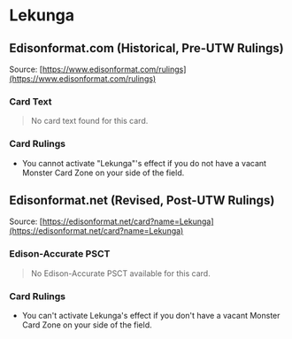 # Lekunga

## Edisonformat.com (Historical, Pre-UTW Rulings)

Source: [https://www.edisonformat.com/rulings](https://www.edisonformat.com/rulings)

### Card Text

> No card text found for this card.

### Card Rulings

*   You cannot activate "Lekunga"'s effect if you do not have a vacant Monster Card Zone on your side of the field.

## Edisonformat.net (Revised, Post-UTW Rulings)

Source: [https://edisonformat.net/card?name=Lekunga](https://edisonformat.net/card?name=Lekunga)

### Edison-Accurate PSCT

> No Edison-Accurate PSCT available for this card.

### Card Rulings

*   You can't activate Lekunga's effect if you don't have a vacant Monster Card Zone on your side of the field.
            